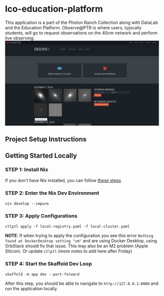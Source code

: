 # lco-education-platform

This application is a part of the Photon Ranch Collection along with DataLab and the Education Platform. 
Observe@PTR is where users, typically students, will go to request observations on the 40cm network and perform live observing.  
![Screenshot of Dashboard](./Dashboard.png)

## Project Setup Instructions

## Getting Started Locally
### STEP 1: Install Nix
If you don't have Nix installed, you can follow [these steps](https://github.com/LCOGT/public-wiki/wiki/Install-Nix)
### STEP 2: Enter the Nix Dev Environment
```
nix develop --impure
```
### STEP 3: Apply Configurations
```
ctlptl apply -f local-registry.yaml -f local-cluster.yaml
```

**NOTE**: If when trying to apply the configuration you see this error `Nothing found at DockerDesktop setting "vm"` and are using Docker Desktop, using OrbStack should fix that issue. This may also be an M2 problem (Apple Silicon). Or update `ctlptl` (more notes to add here after Friday)

### STEP 4: Start the Skaffold Dev Loop

```
skaffold -m app dev --port-forward
```
After this step, you should be able to navigate to `http://127.0.0.1:8080` and run the application locally.

